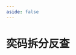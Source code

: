 ```yaml
---
aside: false
---
```

<script setup>
import Search from "@/search/FetchSearch.vue"
import {reformat} from './searchReformat.ts'
</script>

# 奕码拆分反查

<Search zigenFont="outi-yima" :reformat noZigenJson/>



